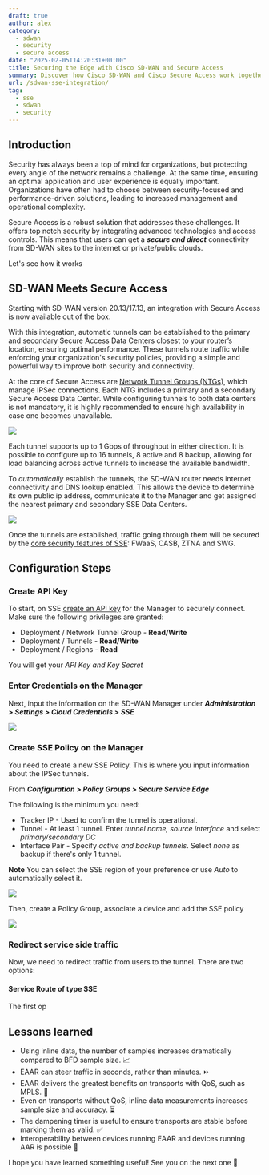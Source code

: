 ```yaml
---
draft: true
author: alex
category:
  - sdwan
  - security
  - secure access
date: "2025-02-05T14:20:31+00:00"
title: Securing the Edge with Cisco SD-WAN and Secure Access
summary: Discover how Cisco SD-WAN and Cisco Secure Access work together to enhance network performance and security in a cloud-first world.
url: /sdwan-sse-integration/
tag:
  - sse
  - sdwan
  - security
---
```

## Introduction

Security has always been a top of mind for organizations, but protecting every angle of the network remains a challenge. At the same time, ensuring an optimal application and user experience is equally important. Organizations have often had to choose between security-focused and performance-driven solutions, leading to increased management and operational complexity. 

Secure Access is a robust solution that addresses these challenges. It offers top notch security by integrating advanced technologies and access controls. This means that users can get a _**secure and direct**_ connectivity from SD-WAN sites to the internet or private/public clouds.

Let's see how it works 

## SD-WAN Meets Secure Access

Starting with SD-WAN version 20.13/17.13, an integration with Secure Access is now available out of the box.

With this integration, automatic tunnels can be established to the primary and secondary Secure Access Data Centers closest to your router’s location, ensuring optimal performance. These tunnels route traffic while enforcing your organization's security policies, providing a simple and powerful way to improve both security and connectivity.

At the core of Secure Access are [Network Tunnel Groups (NTGs)](https://docs.sse.cisco.com/sse-user-guide/docs/manage-network-tunnel-groups), which manage IPSec connections. Each NTG includes a primary and a secondary Secure Access Data Center. While configuring tunnels to both data centers is not mandatory, it is highly recommended to ensure high availability in case one becomes unavailable.

![](/wp-content/uploads/2025/02/sse-topo.png)

Each tunnel supports up to 1 Gbps of throughput in either direction. It is possible to configure up to 16 tunnels, 8 active and 8 backup, allowing for load balancing across active tunnels to increase the available bandwidth. 

To _automatically_ establish the tunnels, the SD-WAN router needs internet connectivity and DNS lookup enabled. This allows the device to determine its own public ip address, communicate it to the Manager and get assigned the nearest primary and secondary SSE Data Centers.

![](/wp-content/uploads/2025/02/get-ip.png)

Once the tunnels are established, traffic going through them will be secured by the [core security features of SSE](https://www.cisco.com/c/en/us/products/collateral/security/secure-access/hybrid-workforce-cloud-agile-security-ds.html#CiscoSecureAccessproductoverview): FWaaS, CASB, ZTNA and SWG. 

## Configuration Steps

### Create API Key 

To start, on SSE [create an API key](https://docs.sse.cisco.com/sse-user-guide/docs/add-secure-access-api-keys) for the Manager to securely connect. Make sure the following privileges are granted:

- Deployment / Network Tunnel Group - **Read/Write**
- Deployment / Tunnels - **Read/Write**
- Deployment / Regions - **Read**

You will get your _API Key and Key Secret_

### Enter Credentials on the Manager
Next, input the information on the SD-WAN Manager under **_Administration > Settings > Cloud Credentials > SSE_**

![](/wp-content/uploads/2025/02/sse-config.png)

### Create SSE Policy on the Manager

You need to create a new SSE Policy. This is where you input information about the IPSec tunnels. 

From **_Configuration > Policy Groups > Secure Service Edge_**

The following is the minimum you need:
- Tracker IP - Used to confirm the tunnel is operational.
- Tunnel - At least 1 tunnel. Enter _tunnel name, source interface_ and select _primary/secondary DC_
- Interface Pair - Specify _active and backup tunnels_. Select _none_ as backup if there's only 1 tunnel. 

**Note** You can select the SSE region of your preference or use _Auto_ to automatically select it.

![](/wp-content/uploads/2025/02/tunnel-config.png)

Then, create a Policy Group, associate a device and add the SSE policy

![](/wp-content/uploads/2025/02/policyg.png)

### Redirect service side traffic

Now, we need to redirect traffic from users to the tunnel. There are two options:

#### Service Route of type SSE 

The first op

## Lessons learned 

- Using inline data, the number of samples increases dramatically compared to BFD sample size. 📈
- EAAR can steer traffic in seconds, rather than minutes. ⏩
- EAAR delivers the greatest benefits on transports with QoS, such as MPLS. 🚀
- Even on transports without QoS, inline data measurements increases sample size and accuracy. ⏳
- The dampening timer is useful to ensure transports are stable before marking them as valid. ✅
- Interoperability between devices running EAAR and devices running AAR is possible 🔄

I hope you have learned something useful! See you on the next one 👋

